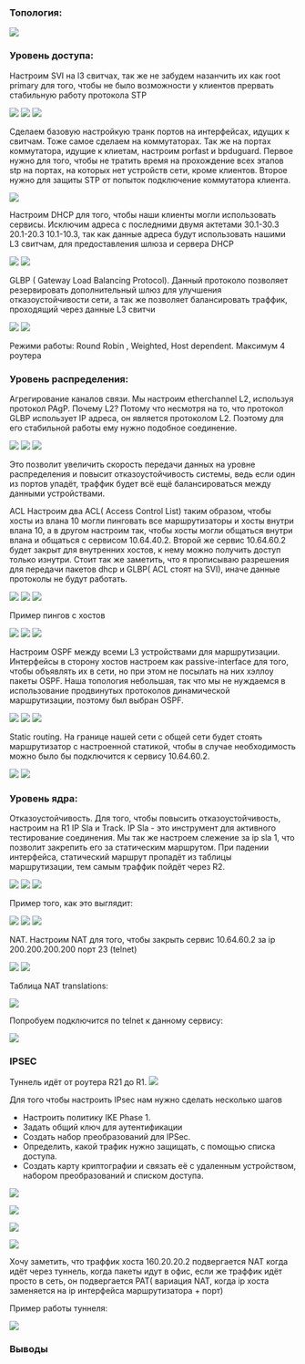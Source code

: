 ### Топология:

![](./imgs/1.png)





### Уровень доступа:

Настроим SVI на l3 свитчах, так же не забудем назанчить их как root primary для того, чтобы не было возможности у клиентов прервать стабильную работу протокола STP

![](./imgs/2.png)
![](./imgs/3.png)
![](./imgs/6.png)

Сделаем базовую настройкую транк портов на интерфейсах, идущих к свитчам. Тоже самое сделаем на коммутаторах.
Так же на портах коммутатора, идущие к клиетам, настроим porfast и bpduguard. Первое нужно для того, чтобы не тратить время на прохождение всех этапов stp на портах, на которых нет устройств сети, кроме клиентов.
Второе нужно для защиты STP от попыток подключение коммутатора клиента.

![](./imgs/35.png)

Настроим DHCP для того, чтобы наши клиенты могли использовать сервисы. Исключим адреса с последними двумя актетами 30.1-30.3 20.1-20.3 10.1-10.3, так как данные адреса будут использовать нашими L3 свитчам, для предоставления шлюза и сервера DHCP 

![](./imgs/4.png)
![](./imgs/5.png)

GLBP ( Gateway Load Balancing Protocol). Данный протоколо позволяет резервировать дополнительный шлюз для улучшения отказоустойчивости сети, а так же позволяет балансировать траффик, проходящий через данные L3 свитчи


![](./imgs/7.png)
![](./imgs/8.png)

Режими работы: Round Robin , Weighted, Host dependent. Максимум 4 роутера

### Уровень распределения:

Агрегирование каналов связи. Мы настроим etherchannel L2, используя протокол PAgP. Почему L2? Потому что несмотря на то, что протокол GLBP использует IP адреса, он является протоколом L2. Поэтому для его стабильной работы ему нужно подобное соединение. 

![](./imgs/34.png)
![](./imgs/9.png)
![](./imgs/10.png)

Это позволит увеличить скорость передачи данных на уровне распределения и повысит отказоустойчивость системы, ведь если один из портов упадёт, траффик будет всё ещё балансироваться между данными устройствами.

ACL 
Настроим два ACL( Access Control List) таким образом, чтобы хосты из влана 10 могли пинговать все маршрутизаторы и хосты внутри влана 10,
а в другом настроим так, чтобы хосты могли общаться внутри влана и общаться с сервисом 10.64.40.2.
Второй же сервис 10.64.60.2 будет закрыт для внутренних хостов, к нему можно получить доступ только изнутри.
Стоит так же заметить, что я прописываю разрешения для передачи пакетов dhcp и GLBP( ACL стоят на SVI), иначе данные протоколы не будут работать.

![](./imgs/36.png)
![](./imgs/11.png)
![](./imgs/12.png)

Пример пингов с хостов

![](./imgs/13.png)
![](./imgs/14.png)
![](./imgs/15.png)

Настроим OSPF между всеми L3 устройствами для маршрутизации. Интерфейсы в сторону хостов настроем как passive-interface для того, чтобы объявлять их в сети, но при этом не посылать на них хэллоу пакеты OSPF.
Наша топология небольшая, так что мы не нуждаемся в использование продвинутых протоколов динамической маршрутизации, поэтому был выбран OSPF.

![](./imgs/16.png)
![](./imgs/17.png)
![](./imgs/18.png)

Static routing. На границе нашей сети с общей сети будет стоять маршрутизатор с настроенной статикой, чтобы в случае необходимость можно было бы подключится к сервису 10.64.60.2.

![](./imgs/37.png)
![](./imgs/19.png)


### Уровень ядра:

Отказоустойчивость. Для того, чтобы повысить отказоустойчивость, настроим на R1 IP Sla и Track. IP Sla - это инструмент для  активного тестирование соединения. Мы так же настроем слежение за ip sla 1, что позволит закрепить его за статическим маршрутом.
При падении интерфейса, статический маршрут пропадёт из таблицы маршрутизации, тем самым траффик пойдёт через R2.

![](./imgs/38.png)
![](./imgs/20.png)
![](./imgs/21.png)

Пример того, как это выглядит: 

![](./imgs/24.png)
![](./imgs/22.png)
![](./imgs/23.png)

NAT. Настроим NAT для того, чтобы закрыть сервис 10.64.60.2 за ip 200.200.200.200 порт 23 (telnet)


![](./imgs/25.png)
![](./imgs/26.png)

Таблица NAT translations:


![](./imgs/39.png)


Попробуем подключится по telnet к данному сервису:

![](./imgs/28.png)

### IPSEC 
Туннель идёт от роутера R21 до R1.
![](./imgs/40.png)

Для того чтобы настроить IPsec нам нужно сделать несколько шагов 
+ Настроить политику IKE Phase 1.
+ Задать общий ключ для аутентификации
+ Создать набор преобразований для IPSec.
+ Определить, какой трафик нужно защищать, с помощью списка доступа.
+ Создать карту криптографии и связать её с удаленным устройством, набором преобразований и списком доступа.

![](./imgs/30.png)

![](./imgs/31.png)

![](./imgs/33.png)

![](./imgs/32.png)

Хочу заметить, что траффик хоста 160.20.20.2 подвергается NAT когда идёт через туннель, когда пакеты идут в офис, если же траффик идёт просто в сеть, он подвергается PAT( вариация NAT, когда ip хоста заменяется на ip интерфейса маршрутизатора + порт)

Пример работы туннеля: 

![](./imgs/43.png)

### Выводы
